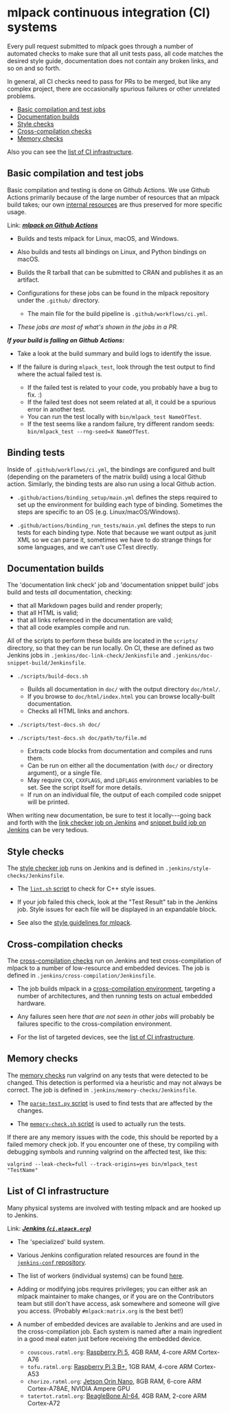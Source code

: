 # mlpack continuous integration (CI) systems

Every pull request submitted to mlpack goes through a number of automated checks
to make sure that all unit tests pass, all code matches the desired style guide,
documentation does not contain any broken links, and so on and so forth.

In general, all CI checks need to pass for PRs to be merged, but like any
complex project, there are occasionally spurious failures or other unrelated
problems.

 * [Basic compilation and test jobs](#basic-compilation-and-test-jobs)
 * [Documentation builds](#documentation-builds)
 * [Style checks](#style-checks)
 * [Cross-compilation checks](#cross-compilation-checks)
 * [Memory checks](#memory-checks)

Also you can see the [list of CI infrastructure](#list-of-ci-infrastructure).

## Basic compilation and test jobs

Basic compilation and testing is done on Github Actions.
We use Github Actions primarily because of the large number of resources that
an mlpack build takes; our own [internal resources](#list-of-ci-infrastructure)
are thus preserved for more specific usage.

Link: [***mlpack on Github Actions***](https://github.com/mlpack/mlpack/actions)

 * Builds and tests mlpack for Linux, macOS, and Windows.

 * Also builds and tests all bindings on Linux, and Python bindings on macOS.

 * Builds the R tarball that can be submitted to CRAN and publishes it as an
   artifact.

 * Configurations for these jobs can be found in the mlpack repository under the
   `.github/` directory.
   - The main file for the build pipeline is `.github/workflows/ci.yml`.

 * *These jobs are most of what's shown in the jobs in a PR.*

***If your build is failing on Github Actions:***

 * Take a look at the build summary and build logs to identify the issue.

 * If the failure is during `mlpack_test`, look through the test output to find
   where the actual failed test is.
   - If the failed test is related to your code, you probably have a bug to fix.
     :)
   - If the failed test does not seem related at all, it could be a spurious
     error in another test.
   - You can run the test locally with `bin/mlpack_test NameOfTest`.
   - If the test seems like a random failure, try different random seeds:
     `bin/mlpack_test --rng-seed=X NameOfTest`.

## Binding tests

Inside of `.github/workflows/ci.yml`, the bindings are configured and built
(depending on the parameters of the matrix build) using a local Github action.
Similarly, the binding tests are also run using a local Github action.

 * `.github/actions/binding_setup/main.yml` defines the steps required to set up
   the environment for building each type of binding.  Sometimes the steps are
   specific to an OS (e.g. Linux/macOS/Windows).

 * `.github/actions/binding_run_tests/main.yml` defines the steps to run tests
   for each binding type.  Note that because we want output as junit XML so we
   can parse it, sometimes we have to do strange things for some languages, and
   we can't use CTest directly.

## Documentation builds

The 'documentation link check' job and 'documentation snippet build' jobs build
and tests *all* documentation, checking:

 * that all Markdown pages build and render properly;
 * that all HTML is valid;
 * that all links referenced in the documentation are valid;
 * that all code examples compile and run.

All of the scripts to perform these builds are located in the `scripts/`
directory, so that they can be run locally.  On CI, these are defined as two
Jenkins jobs in `.jenkins/doc-link-check/Jenkinsfile` and
`.jenkins/doc-snippet-build/Jenkinsfile`.

 * `./scripts/build-docs.sh`
   - Builds all documentation in `doc/` with the output directory `doc/html/`.
   - If you browse to `doc/html/index.html` you can browse locally-built
     documentation.
   - Checks all HTML links and anchors.

 * `./scripts/test-docs.sh doc/`
 * `./scripts/test-docs.sh doc/path/to/file.md`
   - Extracts code blocks from documentation and compiles and runs them.
   - Can be run on either all the documentation (with `doc/` or directory
     argument), or a single file.
   - May require `CXX`, `CXXFLAGS`, and `LDFLAGS` environment variables to be
     set.  See the script itself for more details.
   - If run on an individual file, the output of each compiled code snippet will
     be printed.

When writing new documentation, be sure to test it locally---going back and
forth with the
[link checker job on Jenkins](http://ci.mlpack.org/job/mlpack%20documentation%20link%20check/)
and [snippet build job on Jenkins](http://ci.mlpack.org/job/mlpack%20documentation%20snippet%20build/)
can be very tedious.

## Style checks

The [style checker job](http://ci.mlpack.org/job/mlpack%20style%20checks/) runs
on Jenkins and is defined in `.jenkins/style-checks/Jenkinsfile`.

 * The [`lint.sh` script](https://github.com/mlpack/jenkins-conf/blob/master/linter/lint.sh) to check for C++ style issues.

 * If your job failed this check, look at the "Test Result" tab in the Jenkins
   job.  Style issues for each file will be displayed in an expandable block.

 * See also the
   [style guidelines for mlpack](https://github.com/mlpack/mlpack/wiki/DesignGuidelines).

## Cross-compilation checks

The [cross-compilation checks](http://ci.mlpack.org/job/mlpack%20cross-compile%20tests/)
run on Jenkins and test cross-compilation of mlpack to a number of low-resource
and embedded devices.  The job is defined in
`.jenkins/cross-compilation/Jenkinsfile`.

 * The job builds mlpack in a
   [cross-compilation environment](../embedded/supported_boards.md), targeting a
   number of architectures, and then running tests on actual embedded hardware.

 * Any failures seen here *that are not seen in other jobs* will probably be
   failures specific to the cross-compilation environment.

 * For the list of targeted devices, see the
   [list of CI infrastructure](#list-of-ci-infrastructure).

## Memory checks

The [memory checks](http://ci.mlpack.org/job/mlpack%20memory%20checks/) run
valgrind on any tests that were detected to be changed.  This detection is
performed via a heuristic and may not always be correct.  The job is defined in
`.jenkins/memory-checks/Jenkinsfile`.

 * The [`parse-test.py` script](https://github.com/mlpack/jenkins-conf/blob/master/memory/parse-tests.py)
   is used to find tests that are affected by the changes.

 * The [`memory-check.sh` script](https://github.com/mlpack/jenkins-conf/blob/master/memory/memory-check.sh)
   is used to actually run the tests.

If there are any memory issues with the code, this should be reported by a
failed memory check job.  If you encounter one of these, try compiling with
debugging symbols and running valgrind on the affected test, like this:

```
valgrind --leak-check=full --track-origins=yes bin/mlpack_test "TestName"
```

## List of CI infrastructure

Many physical systems are involved with testing mlpack and are hooked up to
Jenkins.

Link: [***Jenkins (`ci.mlpack.org`)***](http://ci.mlpack.org)

 * The 'specialized' build system.

 * Various Jenkins configuration related resources are found in the
   [`jenkins-conf` repository](https://github.com/mlpack/jenkins-conf/).

 * The list of workers (individual systems) can be found
   [here](http://ci.mlpack.org/computer/).

 * Adding or modifying jobs requires privileges; you can either ask an mlpack
   maintainer to make changes, or if you are on the Contributors team but still
   don't have access, ask somewhere and someone will give you access.  (Probably
   `#mlpack:matrix.org` is the best bet!)

 * A number of embedded devices are available to Jenkins and are used in the
   cross-compilation job.  Each system is named after a main ingredient in a
   good meal eaten just before receiving the embedded device.
    - `couscous.ratml.org`: [Raspberry Pi 5](https://datasheets.raspberrypi.com/rpi5/raspberry-pi-5-product-brief.pdf),
      4GB RAM, 4-core ARM Cortex-A76
    - `tofu.ratml.org`: [Raspberry Pi 3 B+](https://datasheets.raspberrypi.com/rpi3/raspberry-pi-3-b-plus-product-brief.pdf),
      1GB RAM, 4-core ARM Cortex-A53
    - `chorizo.ratml.org`: [Jetson Orin Nano](https://developer.download.nvidia.com/assets/embedded/secure/jetson/orin_nano/docs/Jetson-Orin-Nano-DevKit-Carrier-Board-Specification_SP-11324-001_v1.3.pdf),
      8GB RAM, 6-core ARM Cortex-A78AE, NVIDIA Ampere GPU
    - `tatertot.ratml.org`: [BeagleBone AI-64](https://www.beagleboard.org/boards/beaglebone-ai-64),
      4GB RAM, 2-core ARM Cortex-A72
